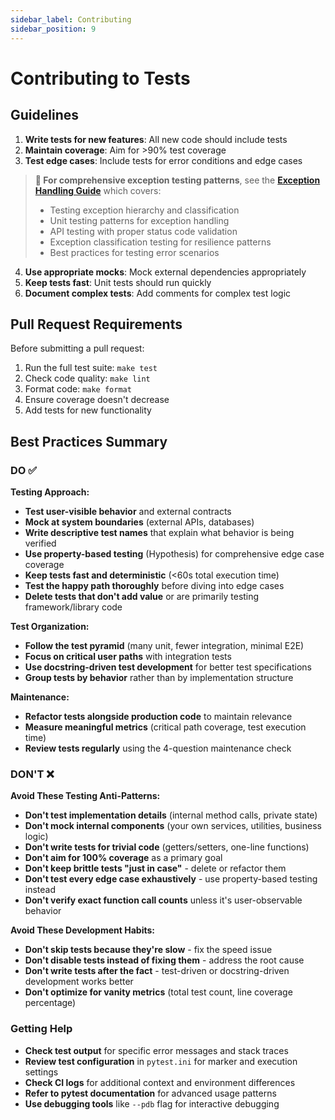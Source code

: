 ```yaml
---
sidebar_label: Contributing
sidebar_position: 9
---
```


# Contributing to Tests

## Guidelines

1. **Write tests for new features**: All new code should include tests
2. **Maintain coverage**: Aim for >90% test coverage
3. **Test edge cases**: Include tests for error conditions and edge cases

> **📖 For comprehensive exception testing patterns**, see the **[Exception Handling Guide](../developer/EXCEPTION_HANDLING.md)** which covers:
> - Testing exception hierarchy and classification
> - Unit testing patterns for exception handling
> - API testing with proper status code validation
> - Exception classification testing for resilience patterns
> - Best practices for testing error scenarios
4. **Use appropriate mocks**: Mock external dependencies appropriately
5. **Keep tests fast**: Unit tests should run quickly
6. **Document complex tests**: Add comments for complex test logic

## Pull Request Requirements

Before submitting a pull request:

1. Run the full test suite: `make test`
2. Check code quality: `make lint`
3. Format code: `make format`
4. Ensure coverage doesn't decrease
5. Add tests for new functionality

## Best Practices Summary

### DO ✅

**Testing Approach:**
- **Test user-visible behavior** and external contracts
- **Mock at system boundaries** (external APIs, databases)
- **Write descriptive test names** that explain what behavior is being verified
- **Use property-based testing** (Hypothesis) for comprehensive edge case coverage
- **Keep tests fast and deterministic** (<60s total execution time)
- **Test the happy path thoroughly** before diving into edge cases
- **Delete tests that don't add value** or are primarily testing framework/library code

**Test Organization:**
- **Follow the test pyramid** (many unit, fewer integration, minimal E2E)
- **Focus on critical user paths** with integration tests
- **Use docstring-driven test development** for better test specifications
- **Group tests by behavior** rather than by implementation structure

**Maintenance:**
- **Refactor tests alongside production code** to maintain relevance
- **Measure meaningful metrics** (critical path coverage, test execution time)
- **Review tests regularly** using the 4-question maintenance check

### DON'T ❌

**Avoid These Testing Anti-Patterns:**
- **Don't test implementation details** (internal method calls, private state)
- **Don't mock internal components** (your own services, utilities, business logic)
- **Don't write tests for trivial code** (getters/setters, one-line functions)
- **Don't aim for 100% coverage** as a primary goal
- **Don't keep brittle tests "just in case"** - delete or refactor them
- **Don't test every edge case exhaustively** - use property-based testing instead
- **Don't verify exact function call counts** unless it's user-observable behavior

**Avoid These Development Habits:**
- **Don't skip tests because they're slow** - fix the speed issue
- **Don't disable tests instead of fixing them** - address the root cause
- **Don't write tests after the fact** - test-driven or docstring-driven development works better
- **Don't optimize for vanity metrics** (total test count, line coverage percentage)

### Getting Help

- **Check test output** for specific error messages and stack traces
- **Review test configuration** in `pytest.ini` for marker and execution settings
- **Check CI logs** for additional context and environment differences  
- **Refer to pytest documentation** for advanced usage patterns
- **Use debugging tools** like `--pdb` flag for interactive debugging
